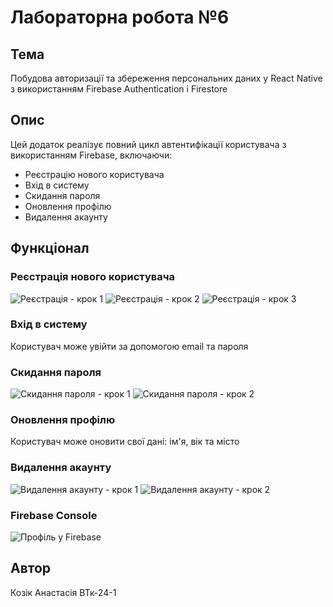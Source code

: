 # Лабораторна робота №6

## Тема
Побудова авторизації та збереження персональних даних у React Native з використанням Firebase Authentication і Firestore

## Опис
Цей додаток реалізує повний цикл автентифікації користувача з використанням Firebase, включаючи:
- Реєстрацію нового користувача
- Вхід в систему
- Скидання пароля
- Оновлення профілю
- Видалення акаунту

## Функціонал

### Реєстрація нового користувача
![Реєстрація - крок 1](screenshots/foto1.png)
![Реєстрація - крок 2](screenshots/foto2.png)
![Реєстрація - крок 3](screenshots/foto3.png)

### Вхід в систему
Користувач може увійти за допомогою email та пароля

### Скидання пароля
![Скидання пароля - крок 1](screenshots/foto6.png)
![Скидання пароля - крок 2](screenshots/foto7.png)

### Оновлення профілю
Користувач може оновити свої дані: ім'я, вік та місто

### Видалення акаунту
![Видалення акаунту - крок 1](screenshots/foto4.png)
![Видалення акаунту - крок 2](screenshots/foto5.png)

### Firebase Console
![Профіль у Firebase](screenshots/foto8.png)

## Автор
Козік Анастасія ВТк-24-1
